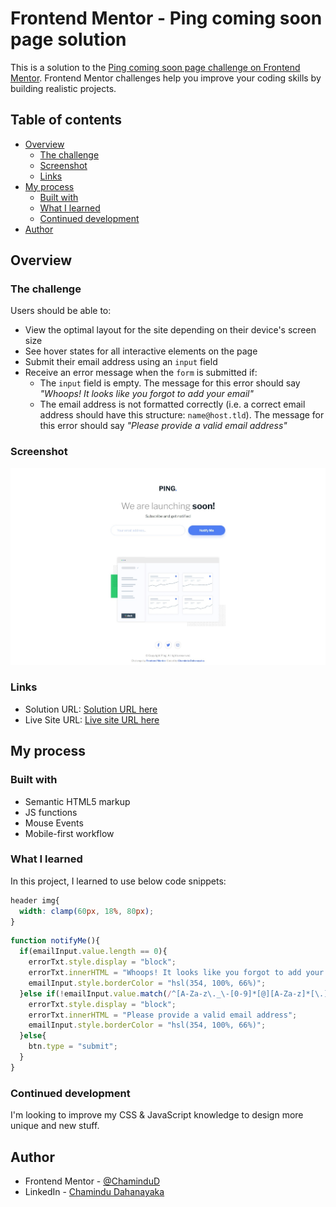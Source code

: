 # Frontend Mentor - Ping coming soon page solution

This is a solution to the [Ping coming soon page challenge on Frontend Mentor](https://www.frontendmentor.io/challenges/ping-single-column-coming-soon-page-5cadd051fec04111f7b848da). Frontend Mentor challenges help you improve your coding skills by building realistic projects. 

## Table of contents

- [Overview](#overview)
  - [The challenge](#the-challenge)
  - [Screenshot](#screenshot)
  - [Links](#links)
- [My process](#my-process)
  - [Built with](#built-with)
  - [What I learned](#what-i-learned)
  - [Continued development](#continued-development)
- [Author](#author)

## Overview

### The challenge

Users should be able to:

- View the optimal layout for the site depending on their device's screen size
- See hover states for all interactive elements on the page
- Submit their email address using an `input` field
- Receive an error message when the `form` is submitted if:
	- The `input` field is empty. The message for this error should say *"Whoops! It looks like you forgot to add your email"*
	- The email address is not formatted correctly (i.e. a correct email address should have this structure: `name@host.tld`). The message for this error should say *"Please provide a valid email address"*

### Screenshot

![](./screenshot.jpeg)

### Links

- Solution URL: [Solution URL here](https://your-solution-url.com)
- Live Site URL: [Live site URL here](https://your-live-site-url.com)

## My process

### Built with

- Semantic HTML5 markup
- JS functions
- Mouse Events
- Mobile-first workflow

### What I learned

In this project, I learned to use below code snippets:

```css
header img{
  width: clamp(60px, 18%, 80px);
}
```
```js
function notifyMe(){
  if(emailInput.value.length == 0){
    errorTxt.style.display = "block";
    errorTxt.innerHTML = "Whoops! It looks like you forgot to add your email";
    emailInput.style.borderColor = "hsl(354, 100%, 66%)";
  }else if(!emailInput.value.match(/^[A-Za-z\._\-[0-9]*[@][A-Za-z]*[\.][a-z]{2,4}$/)){
    errorTxt.style.display = "block";
    errorTxt.innerHTML = "Please provide a valid email address";
    emailInput.style.borderColor = "hsl(354, 100%, 66%)";
  }else{
    btn.type = "submit";
  }
}
```

### Continued development

I'm looking to improve my CSS & JavaScript knowledge to design more unique and new stuff.

## Author

- Frontend Mentor - [@ChaminduD](https://www.frontendmentor.io/profile/ChaminduD)
- LinkedIn - [Chamindu Dahanayaka](https://www.linkedin.com/in/chamindudahanayaka/)